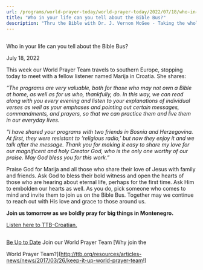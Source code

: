 ```yaml
---
url: /programs/world-prayer-today/world-prayer-today/2022/07/18/who-in-your-life-can-you-tell-about-the-bible-bus
title: "Who in your life can you tell about the Bible Bus?"
description: "Thru the Bible with Dr. J. Vernon McGee - Taking the whole Word to the whole world"
---
```







## 
 Who in your life can you tell about the Bible Bus?


July 18, 2022




This week our World Prayer Team travels to southern Europe, stopping today to meet with a fellow listener named Marija in Croatia. She shares:

*“The programs are very valuable, both for those who may not own a Bible at home, as well as for us who, thankfully, do. In this way, we can read along with you every evening and listen to your explanations of individual verses as well as your emphases and pointing out certain messages, commandments, and prayers, so that we can practice them and live them in our everyday lives.* 

*“I have shared your programs with two friends in* *Bosnia and Herzegovina. At first, they were resistant to ‘religious radio,’ but now they enjoy it and we talk after the message. Thank you for making it easy to share my love for our* *magnificent and holy Creator God, who is the only one worthy of our praise. May God bless you for this work.”*

Praise God for Marija and all those who share their love of Jesus with family and friends. Ask God to bless their bold witness and open the hearts of those who are hearing about eternal life, perhaps for the first time. Ask Him to embolden our hearts as well. As you do, pick someone who comes to mind and invite them to join us on the Bible Bus. Together may we continue to reach out with His love and grace to those around us.

**Join us tomorrow as we boldly pray for big things in Montenegro.**

[Listen here to TTB-Croatian.](https://ttb.twr.org/home/day,0422/language,HRV)







## 




[Be Up to Date](http://feeds.feedburner.com/WorldPrayerToday "World Prayer Today RSS Feed")
Join our World Prayer Team
[Why join the  

World Prayer Team?](http://ttb.org/resources/articles-news/news/2017/03/26/keep-it-up-world-prayer-team!)




